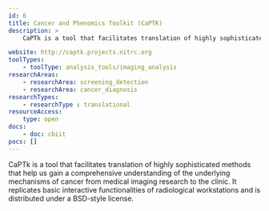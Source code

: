 ```yaml
---
id: 6
title: Cancer and Phenomics Toolkit (CaPTK)
description: >
    CaPTk is a tool that facilitates translation of highly sophisticated methods that help us gain a comprehensive understanding of the underlying mechanisms of cancer from medical imaging research to the clinic.

website: http://captk.projects.nitrc.org
toolTypes:
    - toolType: analysis_tools/imaging_analysis
researchAreas:
    - researchArea: screening_detection
    - researchArea: cancer_diagnosis
researchTypes:
    - researchType : translational
resourceAccess:
    type: open
docs:
    - doc: cbiit
pocs: []        
---
```

CaPTk is a tool that facilitates translation of highly sophisticated methods that help us gain a comprehensive understanding of the underlying mechanisms of cancer from medical imaging research to the clinic. It replicates basic interactive functionalities of radiological workstations and is distributed under a BSD-style license.
